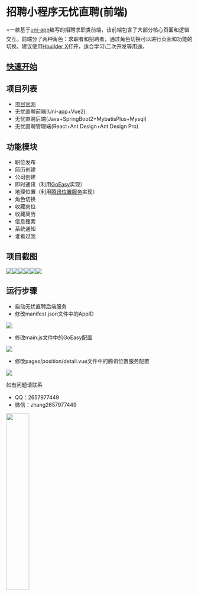 # 招聘小程序无忧直聘(前端)

:star:一款基于[uni-app](https://zh.uniapp.dcloud.io/)编写的招聘求职类前端，该前端包含了大部分核心页面和逻辑交互。前端分了两种角色：求职者和招聘者，通过角色切换可以进行页面和功能的切换。建议使用[Hbuilder X](https://hx.dcloud.net.cn/)打开，适合学习\二次开发等用途。

## [快速开始](https://www.wuyoujobs.com/)

## 项目列表

+ [项目官网](https://www.wuyoujobs.com/)
+ 无忧直聘前端(Uni-app+Vue2)
+ 无忧直聘后端(Java+SpringBoot2+MybatisPlus+Mysql)
+ 无忧直聘管理端(React+Ant Design+Ant Design Pro)

## 功能模块

+ 职位发布
+ 简历创建
+ 公司创建
+ 即时通讯（利用[GoEasy](https://www.goeasy.io/cn/websocket.html)实现）
+ 地理位置（利用[腾讯位置服务](https://lbs.qq.com/)实现）
+ 角色切换
+ 收藏岗位
+ 收藏简历
+ 信息搜索
+ 系统通知
+ 谁看过我

## 项目截图

![](https://raw.githubusercontent.com/zhang2657977442/MyPicGo/master/wuyou-frontend/%E6%88%AA%E5%B1%8F1.png)![](https://raw.githubusercontent.com/zhang2657977442/MyPicGo/master/wuyou-frontend/%E6%88%AA%E5%B1%8F2.png)![](https://raw.githubusercontent.com/zhang2657977442/MyPicGo/master/wuyou-frontend/%E6%88%AA%E5%B1%8F3.png)![](https://raw.githubusercontent.com/zhang2657977442/MyPicGo/master/wuyou-frontend/%E6%88%AA%E5%B1%8F4.png)![](https://raw.githubusercontent.com/zhang2657977442/MyPicGo/master/wuyou-frontend/%E6%88%AA%E5%B1%8F5.png)![](https://raw.githubusercontent.com/zhang2657977442/MyPicGo/master/wuyou-frontend/%E6%88%AA%E5%B1%8F6.png)

## 运行步骤

+ 启动无忧直聘后端服务
+ 修改manifest.json文件中的AppID

![](https://raw.githubusercontent.com/zhang2657977442/MyPicGo/master/wuyou-frontend/%E4%BF%AE%E6%94%B9appid.png)
+  修改main.js文件中的GoEasy配置

![](https://raw.githubusercontent.com/zhang2657977442/MyPicGo/master/wuyou-frontend/%E4%BF%AE%E6%94%B9goeasy.png)
+ 修改pages/position/detail.vue文件中的腾讯位置服务配置

![](https://raw.githubusercontent.com/zhang2657977442/MyPicGo/master/wuyou-frontend/%E4%BF%AE%E6%94%B9%E8%85%BE%E8%AE%AF%E4%BD%8D%E7%BD%AE%E6%9C%8D%E5%8A%A1.png)


如有问题请联系
+ QQ：2657977449 
+ 微信：zhang2657977449
  
<img src="https://gitee.com/zsj265/my-pic-go/raw/master/other/wechat.jpg" alt="" width="35%">
